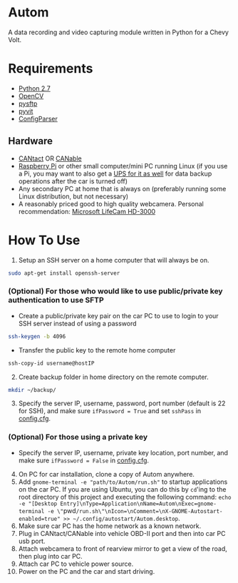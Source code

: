 Autom
=====
A data recording and video capturing module written in Python for a Chevy Volt.

Requirements
============
* [Python 2.7](https://www.python.org/download/releases/2.7/)
* [OpenCV](https://pypi.python.org/pypi/opencv-python)
* [pysftp](https://pypi.python.org/pypi/pysftp)
* [pyvit](https://github.com/linklayer/pyvit)
* [ConfigParser](https://docs.python.org/2/library/configparser.html)

Hardware
--------
* [CANtact](https://store.linklayer.com/products/cantact-v1-0?variant=1151776209) OR [CANable](https://www.tindie.com/products/protofusion/canable-usb-to-can-bus-adapter/)
* [Raspberry Pi](https://www.raspberrypi.org/products/) or other small computer/mini PC running Linux (if you use a Pi, you may want to also get a [UPS for it as well](https://www.adafruit.com/product/1944) for data backup operations after the car is turned off)
* Any secondary PC at home that is always on (preferably running some Linux distribution, but not necessary)
* A reasonably priced good to high quality webcamera. Personal recommendation: [Microsoft LifeCam HD-3000](https://www.amazon.com/Microsoft-3364820-LifeCam-HD-3000/dp/B008ZVRAQS)

How To Use
==========
1. Setup an SSH server on a home computer that will always be on.
```bash
sudo apt-get install openssh-server
```
### (Optional) For those who would like to use public/private key authentication to use SFTP
  * Create a public/private key pair on the car PC to use to login to your SSH server instead of using a password
```bash
ssh-keygen -b 4096
```
  * Transfer the public key to the remote home computer
```bash
ssh-copy-id username@hostIP
```
2. Create backup folder in home directory on the remote computer.
```bash
mkdir ~/backup/
```
3. Specify the server IP, username, password, port number (default is 22 for SSH), and make sure `ifPassword = True` and set `sshPass` in [config.cfg](config.cfg).
### (Optional) For those using a private key
  * Specify the server IP, username, private key location, port number, and make sure `ifPassword = False` in [config.cfg](config.cfg).
4. On PC for car installation, clone a copy of Autom anywhere.
5. Add `gnome-terminal -e "path/to/Autom/run.sh"` to startup applications on the car PC. If you are using Ubuntu, you can do this by `cd`'ing to the root directory of this project and executing the following command: `echo -e "[Desktop Entry]\nType=Application\nName=Autom\nExec=gnome-terminal -e \"`pwd`/run.sh\"\nIcon=\nComment=\nX-GNOME-Autostart-enabled=true" >> ~/.config/autostart/Autom.desktop`.
6. Make sure car PC has the home network as a known network.
7. Plug in CANtact/CANable into vehicle OBD-II port and then into car PC usb port.
8. Attach webcamera to front of rearview mirror to get a view of the road, then plug into car PC.
9. Attach car PC to vehicle power source.
10. Power on the PC and the car and start driving.